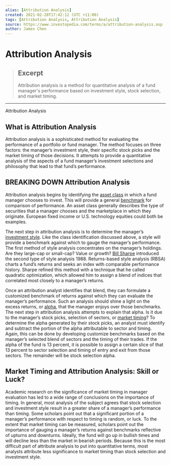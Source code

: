 ```yaml
---
alias: [Attribution Analysis]
created: 2021-02-28T17:42:12 (UTC +11:00)
tags: [Attribution Analysis, Attribution Analysis]
source: https://www.investopedia.com/terms/a/attribution-analysis.asp
author: James Chen
---
```


# Attribution Analysis

> ## Excerpt
> Attribution analysis is a method for quantitative analysis of a fund manager's performance based on investment style, stock selection, and market timing.

---

Attribution Analysis
## What is Attribution Analysis

Attribution analysis is a sophisticated method for evaluating the performance of a portfolio or fund manager. The method focuses on three factors: the manager’s investment style, their specific stock picks and the market timing of those decisions. It attempts to provide a quantitative analysis of the aspects of a fund manager’s investment selections and philosophy that lead to that fund’s performance.

## BREAKING DOWN Attribution Analysis

Attribution analysis begins by identifying the [asset class](https://www.investopedia.com/terms/a/assetclasses.asp) in which a fund manager chooses to invest. This will provide a general [benchmark](https://www.investopedia.com/terms/b/benchmark.asp) for comparison of performance. An asset class generally describes the type of securities that a manager chooses and the marketplace in which they originate. European fixed income or U.S. technology equities could both be examples.

The next step in attribution analysis is to determine the manager’s [investment style](https://www.investopedia.com/terms/i/investing_style.asp). Like the class identification discussed above, a style will provide a benchmark against which to gauge the manager’s performance. The first method of style analysis concentrates on the manager’s holdings. Are they large-cap or small-cap? Value or growth? [Bill Sharpe](https://www.investopedia.com/terms/w/william-f-sharpe.asp) introduced the second type of style analysis 1988. Returns-based style analysis (RBSA) charts a fund’s returns and seeks an index with comparable performance history. Sharpe refined this method with a technique that he called quadratic optimization, which allowed him to assign a blend of indices that correlated most closely to a manager’s returns.

Once an attribution analyst identifies that blend, they can formulate a customized benchmark of returns against which they can evaluate the manager’s performance. Such an analysis should shine a light on the excess returns, or [alpha](https://www.investopedia.com/terms/a/alpha.asp), that the manager enjoys over those benchmarks. The next step in attribution analysis attempts to explain that alpha. Is it due to the manager’s stock picks, selection of sectors, or [market timing](https://www.investopedia.com/terms/m/markettiming.asp)? To determine the alpha generated by their stock picks, an analyst must identify and subtract the portion of the alpha attributable to sector and timing. Again, this can be done by developing customize benchmarks based on the manager’s selected blend of sectors and the timing of their trades. If the alpha of the fund is 13 percent, it is possible to assign a certain slice of that 13 percent to sector selection and timing of entry and exit from those sectors. The remainder will be stock selection alpha.

## Market Timing and Attribution Analysis: Skill or Luck?

Academic research on the significance of market timing in manager evaluation has led to a wide range of conclusions on the importance of timing. In general, most analysis of the subject agrees that stock selection and investment style result in a greater share of a manager’s performance than timing. Some scholars point out that a significant portion of a manager’s performance with respect to timing is random, or luck. To the extent that market timing can be measured, scholars point out the importance of gauging a manager’s returns against benchmarks reflective of upturns and downturns. Ideally, the fund will go up in bullish times and will decline less than the market in bearish periods. Because this is the most difficult part of attribute analysis to put into quantitative terms, most analysts attribute less significance to market timing than stock selection and investment style.

